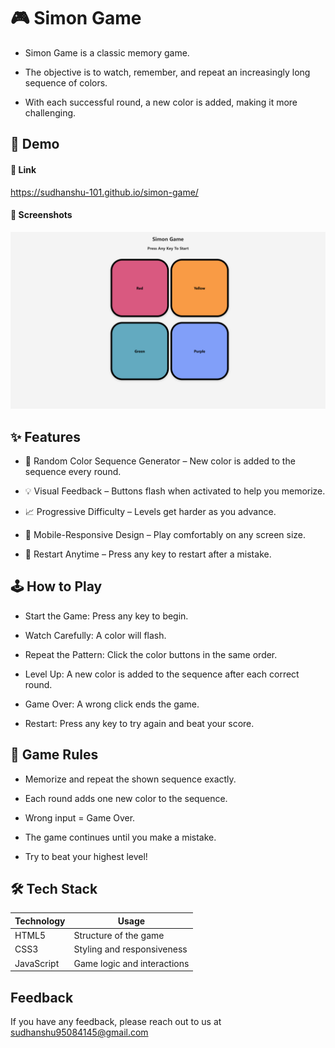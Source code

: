 
# 🎮 Simon Game

- Simon Game is a classic memory game.

- The objective is to watch, remember, and repeat an increasingly long sequence of colors.

- With each successful round, a new color is added, making it more challenging.

## 🚀 Demo

#### 🔗 Link
https://sudhanshu-101.github.io/simon-game/


#### 📸 Screenshots

![App Screenshot](https://github.com/sudhanshu-101/Simon-Game/blob/446c3d69d731afa57a540e4e24a92cf2513cbe85/Simon%20Game%20Screenshort.png)



## ✨ Features

- 🎨 Random Color Sequence Generator – New color is added to the sequence every round.

- 💡 Visual Feedback – Buttons flash when activated to help you memorize.

- 📈 Progressive Difficulty – Levels get harder as you advance.

- 📱 Mobile-Responsive Design – Play comfortably on any screen size.

- 🔁 Restart Anytime – Press any key to restart after a mistake.



## 🕹️ How to Play
- Start the Game: Press any key to begin.

- Watch Carefully: A color will flash.

- Repeat the Pattern: Click the color buttons in the same order.

- Level Up: A new color is added to the sequence after each correct round.

- Game Over: A wrong click ends the game.

- Restart: Press any key to try again and beat your score.


## 📜 Game Rules
- Memorize and repeat the shown sequence exactly.

- Each round adds one new color to the sequence.

- Wrong input = Game Over.

- The game continues until you make a mistake.

- Try to beat your highest level!



## 🛠️ Tech Stack

| Technology | Usage                              |
| ----------------- | --------------------------- |
| HTML5      | Structure of the game              |
| CSS3       | Styling and responsiveness         |
| JavaScript | Game logic and interactions        |



## Feedback

If you have any feedback, please reach out to us at sudhanshu95084145@gmail.com

